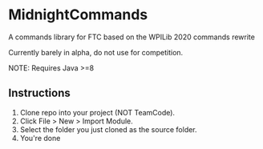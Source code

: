 # MidnightCommands
A commands library for FTC based on the WPILib 2020 commands rewrite

Currently barely in alpha, do not use for competition.

NOTE: Requires Java >=8

## Instructions
1. Clone repo into your project (NOT TeamCode).
2. Click File > New > Import Module.
3. Select the folder you just cloned as the source folder.
4. You're done
